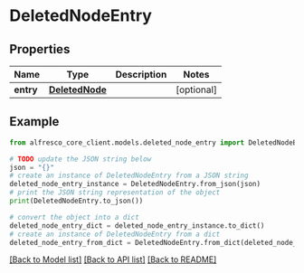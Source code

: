 # DeletedNodeEntry


## Properties

Name | Type | Description | Notes
------------ | ------------- | ------------- | -------------
**entry** | [**DeletedNode**](DeletedNode.md) |  | [optional] 

## Example

```python
from alfresco_core_client.models.deleted_node_entry import DeletedNodeEntry

# TODO update the JSON string below
json = "{}"
# create an instance of DeletedNodeEntry from a JSON string
deleted_node_entry_instance = DeletedNodeEntry.from_json(json)
# print the JSON string representation of the object
print(DeletedNodeEntry.to_json())

# convert the object into a dict
deleted_node_entry_dict = deleted_node_entry_instance.to_dict()
# create an instance of DeletedNodeEntry from a dict
deleted_node_entry_from_dict = DeletedNodeEntry.from_dict(deleted_node_entry_dict)
```
[[Back to Model list]](../README.md#documentation-for-models) [[Back to API list]](../README.md#documentation-for-api-endpoints) [[Back to README]](../README.md)


